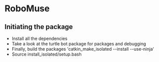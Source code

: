 # RoboMuse

## Initiating the package

* Install all the dependencies
* Take a look at the turtle bot package for packages and debugging
* Finally, build the packages 'catkin_make_isolated --install --use-ninja'
* Source install_isolated/setup.bash
